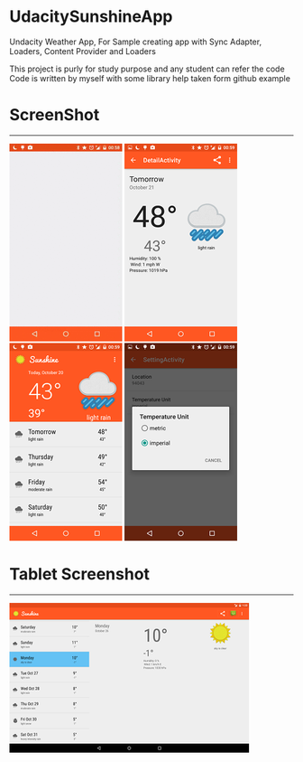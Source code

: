 # UdacitySunshineApp
Undacity Weather App, For Sample creating app with Sync Adapter, Loaders, Content Provider and Loaders

This project is purly for study purpose and any student can refer the code 
Code is written by myself with some library help taken form github example

# ScreenShot
---------------------------
![Demo](/presentation/sunshine.gif)
![Screenshot](/presentation/Detail_phone.png)
</br>
![Screenshot](/presentation/Home_phone.png)
![Screenshot](/presentation/Setting.png)
</br>
# Tablet Screenshot
---------------------
![Screenshot](/presentation/Home_tab.png)

